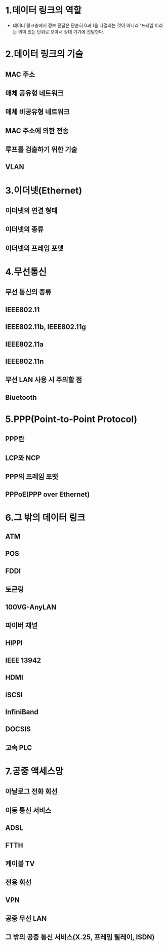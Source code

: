 
# 1.데이터 링크의 역할
- 데이터 링크층에서 정보 전달은 단순히 0과 1을 나열하는 것이 아니라 '프레임'이라는 의미 있는 단위로 모아서 상대 기기에 전달한다.
# 2.데이터 링크의 기술
## MAC 주소
## 매체 공유형 네트워크
## 매체 비공유형 네트워크
## MAC 주소에 의한 전송
## 루프를 검출하기 위한 기술
## VLAN

# 3.이더넷(Ethernet)
## 이더넷의 연결 형태
## 이더넷의 종류
## 이더넷의 프레임 포맷

# 4.무선통신
## 무선 통신의 종류
## IEEE802.11
## IEEE802.11b, IEEE802.11g
## IEEE802.11a
## IEEE802.11n
## 무선 LAN 사용 시 주의할 점
## Bluetooth

# 5.PPP(Point-to-Point Protocol)
## PPP란
## LCP와 NCP
## PPP의 프레임 포맷
## PPPoE(PPP over Ethernet)

# 6.그 밖의 데이터 링크
## ATM
## POS
## FDDI
## 토큰링
## 100VG-AnyLAN
## 파이버 채널
## HIPPI
## IEEE 13942
## HDMI
## iSCSI
## InfiniBand
## DOCSIS
## 고속 PLC

# 7.공중 액세스망
## 아날로그 전화 회선
## 이동 통신 서비스
## ADSL
## FTTH
## 케이블 TV
## 전용 회선
## VPN
## 공중 무선 LAN
## 그 밖의 공중 통신 서비스(X.25, 프레임 릴레이, ISDN)

